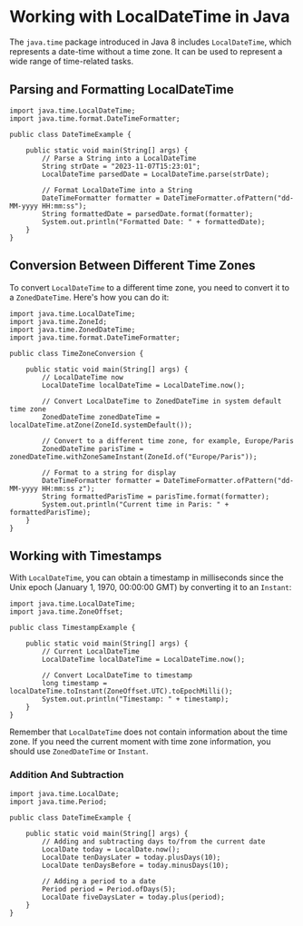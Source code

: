 
# Working with LocalDateTime in Java

The `java.time` package introduced in Java 8 includes `LocalDateTime`, which represents a date-time without a time zone. It can be used to represent a wide range of time-related tasks.

## Parsing and Formatting LocalDateTime


```
import java.time.LocalDateTime;
import java.time.format.DateTimeFormatter;

public class DateTimeExample {

    public static void main(String[] args) {
        // Parse a String into a LocalDateTime
        String strDate = "2023-11-07T15:23:01";
        LocalDateTime parsedDate = LocalDateTime.parse(strDate);

        // Format LocalDateTime into a String
        DateTimeFormatter formatter = DateTimeFormatter.ofPattern("dd-MM-yyyy HH:mm:ss");
        String formattedDate = parsedDate.format(formatter);
        System.out.println("Formatted Date: " + formattedDate);
    }
}
``` 

## Conversion Between Different Time Zones

To convert `LocalDateTime` to a different time zone, you need to convert it to a `ZonedDateTime`. Here's how you can do it:

```
import java.time.LocalDateTime;
import java.time.ZoneId;
import java.time.ZonedDateTime;
import java.time.format.DateTimeFormatter;

public class TimeZoneConversion {

    public static void main(String[] args) {
        // LocalDateTime now
        LocalDateTime localDateTime = LocalDateTime.now();

        // Convert LocalDateTime to ZonedDateTime in system default time zone
        ZonedDateTime zonedDateTime = localDateTime.atZone(ZoneId.systemDefault());

        // Convert to a different time zone, for example, Europe/Paris
        ZonedDateTime parisTime = zonedDateTime.withZoneSameInstant(ZoneId.of("Europe/Paris"));
        
        // Format to a string for display
        DateTimeFormatter formatter = DateTimeFormatter.ofPattern("dd-MM-yyyy HH:mm:ss z");
        String formattedParisTime = parisTime.format(formatter);
        System.out.println("Current time in Paris: " + formattedParisTime);
    }
}
``` 

## Working with Timestamps

With `LocalDateTime`, you can obtain a timestamp in milliseconds since the Unix epoch (January 1, 1970, 00:00:00 GMT) by converting it to an `Instant`:

```
import java.time.LocalDateTime;
import java.time.ZoneOffset;

public class TimestampExample {

    public static void main(String[] args) {
        // Current LocalDateTime
        LocalDateTime localDateTime = LocalDateTime.now();

        // Convert LocalDateTime to timestamp
        long timestamp = localDateTime.toInstant(ZoneOffset.UTC).toEpochMilli();
        System.out.println("Timestamp: " + timestamp);
    }
}
``` 

Remember that `LocalDateTime` does not contain information about the time zone. If you need the current moment with time zone information, you should use `ZonedDateTime` or `Instant`.

### Addition And Subtraction

```
import java.time.LocalDate;
import java.time.Period;

public class DateTimeExample {

    public static void main(String[] args) {
        // Adding and subtracting days to/from the current date
        LocalDate today = LocalDate.now();
        LocalDate tenDaysLater = today.plusDays(10);
        LocalDate tenDaysBefore = today.minusDays(10);

        // Adding a period to a date
        Period period = Period.ofDays(5);
        LocalDate fiveDaysLater = today.plus(period);
    }
}
```
